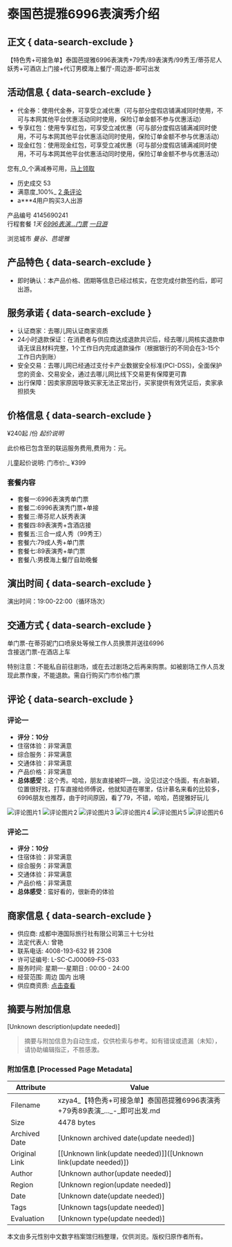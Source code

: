 # 泰国芭提雅6996表演秀介绍

## 正文 { data-search-exclude }


【特色秀+可接急单】泰国芭提雅6996表演秀+79秀/89表演秀/99秀王/蒂芬尼人妖秀+可酒店上门接+代订男模海上餐厅-周边游-即可出发

## 活动信息 { data-search-exclude }

-   代金券：使用代金券，可享受立减优惠（可与部分度假店铺满减同时使用，不可与本网其他平台优惠活动同时使用，保险订单金额不参与优惠活动）
-   专享红包：使用专享红包，可享受立减优惠（可与部分度假店铺满减同时使用，不可与本网其他平台优惠活动同时使用，保险订单金额不参与优惠活动）
-   现金红包：使用现金红包，可享受立减优惠（可与部分度假店铺满减同时使用，不可与本网其他平台优惠活动同时使用，保险订单金额不参与优惠活动）

您有_0_个满减券可用，[马上领取](javascript:void(0);)

-   历史成交 53
-   满意度_100%_ [2 条评论](javascript:;)
-   a\*\*\*4用户购买3人出游

产品编号 4145690241  
行程套餐 _1天_ _[6996表演...门票](javascript:;)_ _[一日游](javascript:;)_

浏览城市 _曼谷、芭堤雅_

## 产品特色 { data-search-exclude }

-   即时确认：本产品价格、团期等信息已经过核实，在您完成付款签约后，即可出游。

## 服务承诺 { data-search-exclude }

-   认证商家：去哪儿网认证商家资质
-   24小时退款保证：在消费者与供应商达成退款共识后，经去哪儿网核实退款申请无误且材料完整，1个工作日内完成退款操作（根据银行的不同会在3-15个工作日内到账）
-   安全交易：去哪儿网已经通过支付卡产业数据安全标准(PCI-DSS)，全面保护您的资金、交易安全，通过去哪儿网比线下交易更有保障更可靠
-   出行保障：因卖家原因导致买家无法正常出行，买家提供有效凭证后，卖家承担损失

## 价格信息 { data-search-exclude }

¥240起 /份 _起价说明_

此价格已包含至的联运服务费用,费用为：元。

儿童起价说明:
门市价:_ ¥399

### 套餐内容

- 套餐一:6996表演秀单门票
- 套餐二:6996表演秀门票+单接
- 套餐三:蒂芬尼人妖秀表演
- 套餐四:89表演秀+含酒店接
- 套餐五:三合一成人秀（99秀王）
- 套餐六:79成人秀+单门票
- 套餐七:89表演秀+单门票
- 套餐八:男模海上餐厅自助晚餐

## 演出时间 { data-search-exclude }

演出时间：19:00-22:00（循环场次）

## 交通方式 { data-search-exclude }

单门票-在蒂芬妮门口喷泉处等候工作人员换票并送往6996  
含接送门票-在酒店上车

特别注意：不能私自前往剧场，或在去过剧场之后再来购票。如被剧场工作人员发现此票作废，不能退款。需自行购买门市价格门票​​

## 评论 { data-search-exclude }

### 评论一
-   **评分：10分**
-   住宿体验：非常满意
-   综合服务：非常满意
-   交通体验：非常满意
-   产品价格：非常满意
-   **总体感受**：这个秀。哈哈，朋友直接被吓一跳，没见过这个场面，有点新颖，位置很好找，打车直接给师傅说，他就知道在哪里，估计慕名来看的比较多，6996朋友也推荐，由于时间原因，看了79，不错，哈哈，芭提雅好玩儿

![评论图片1](https://imgs.qunarzz.com/vs_ceph_vcimg/02f9df553a66db7c962ab62318285926.jpeg)
![评论图片2](https://imgs.qunarzz.com/vs_ceph_vcimg/59274cd089a9459d288e81b17a815654.jpeg)
![评论图片3](https://imgs.qunarzz.com/vs_ceph_vcimg/a01ebd9e6537efff490594e4bdc4529b.jpeg)
![评论图片4](https://imgs.qunarzz.com/vs_ceph_vcimg/11d8394cbcffd3383b5d27def5ccbba3.jpeg)
![评论图片5](https://imgs.qunarzz.com/vs_ceph_vcimg/02dd8b2f5c668b257f4cf860fe77d24f.jpeg)
![评论图片6](https://imgs.qunarzz.com/vs_ceph_vcimg/807baafd9e8dff4457689ffd0c3cb4e6.jpeg)

### 评论二
-   **评分：10分**
-   住宿体验：非常满意
-   综合服务：非常满意
-   交通体验：非常满意
-   产品价格：非常满意
-   **总体感受**：蛮好看的，很新奇的体验

## 商家信息 { data-search-exclude }

-   供应商: 成都中港国际旅行社有限公司第三十七分社
-   法定代表人: 曾艳
-   联系电话: 4008-193-632 转 2308
-   许可证编号: L-SC-CJ00069-FS-033
-   服务时间: 星期一-星期日 : 00:00 - 24:00
-   经营范围: 周边 国内 出境
-   供应商资质: [点击查看](https://touch.dujia.qunar.com/p/public/license?supplierId=922366983)
<!-- tcd_original_link http://xzya4.package.qunar.com/user/id=4145690241 -->


## 摘要与附加信息

<!-- tcd_abstract -->
[Unknown description(update needed)]
<!-- tcd_abstract_end -->

> 摘要与附加信息为自动生成，仅供检索与参考。如有错误或遗漏（未知），请协助编辑指正，不胜感激。

### 附加信息 [Processed Page Metadata]

| Attribute       | Value                                  |
|-----------------|----------------------------------------|
| Filename        | xzya4_【特色秀+可接急单】泰国芭提雅6996表演秀+79秀89表演_..._-_即可出发.md                             |
| Size            | 4478 bytes                           |
| Archived Date   | [Unknown archived date(update needed)]                             |
| Original Link   | [[Unknown link(update needed)]]([Unknown link(update needed)])                       |
| Author          | [Unknown author(update needed)]                               |
| Region          | [Unknown region(update needed)]                               |
| Date            | [Unknown date(update needed)]                                 |
| Tags            | [Unknown tags(update needed)]                                 |
| Evaluation            | [Unknown type(update needed)]                                 |
<!-- tcd_table_end -->

本文由多元性别中文数字档案馆归档整理，仅供浏览。版权归原作者所有。
